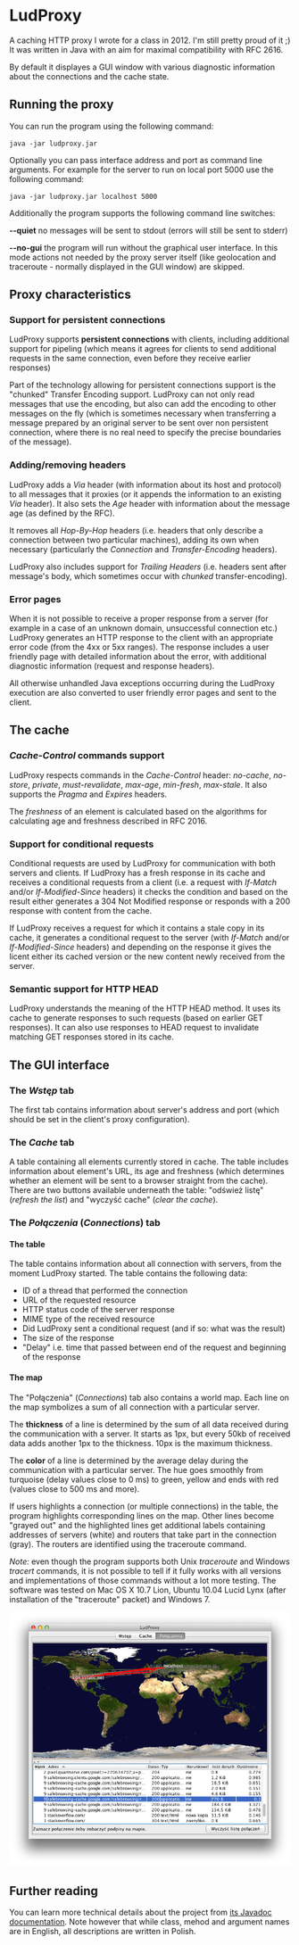 # LudProxy
A caching HTTP proxy I wrote for a class in 2012. I'm still pretty proud of it ;) It was written in Java with an aim for maximal compatibility with RFC 2616.

By default it displayes a GUI window with various diagnostic information about the connections and the cache state.

## Running the proxy
You can run the program using the following command:

```
java -jar ludproxy.jar
```

Optionally you can pass interface address and port as command line arguments. For example for the server to run on local port 5000 use the following command:

```
java -jar ludproxy.jar localhost 5000
```

Additionally the program supports the following command line switches:

**--quiet** no messages will be sent to stdout (errors will still be sent to stderr)

**--no-gui** the program will run without the graphical user interface. In this mode actions not needed by the proxy server itself (like geolocation and traceroute - normally displayed in the GUI window) are skipped.

## Proxy characteristics
### Support for persistent connections
LudProxy supports **persistent connections** with clients, including additional support for pipeling (which means it agrees for clients to send additional requests in the same connection, even before they receive earlier responses)

Part of the technology allowing for persistent connections support is the "chunked" Transfer Encoding support. LudProxy can not only read messages that use the encoding, but also can add the encoding to other messages on the fly (which is sometimes necessary when transferring a message prepared by an original server to be sent over non persistent connection, where there is no real need to specify the precise boundaries of the message).

### Adding/removing headers
LudProxy adds a *Via* header (with information about its host and protocol) to all messages that it proxies (or it appends the information to an existing *Via* header). It also sets the *Age* header with information about the message age (as defined by the RFC).

It removes all *Hop-By-Hop* headers (i.e. headers that only describe a connection between two particular machines), adding its own when necessary (particularly the *Connection* and *Transfer-Encoding* headers).

LudProxy also includes support for *Trailing Headers* (i.e. headers sent after message's body, which sometimes occur with *chunked* transfer-encoding).

### Error pages
When it is not possible to receive a proper response from a server (for example in a case of an unknown domain, unsuccessful connection etc.) LudProxy generates an HTTP response to the client with an appropriate error code (from the 4xx or 5xx ranges). The response includes a user friendly page with detailed information about the error, with additional diagnostic information (request and response headers).

All otherwise unhandled Java exceptions occurring during the LudProxy execution are also converted to user friendly error pages and sent to the client.

## The cache
### *Cache-Control* commands support
LudProxy respects commands in the *Cache-Control* header: *no-cache*, *no-store*, *private*, *must-revalidate*, *max-age*, *min-fresh*, *max-stale*. It also supports the *Pragma* and *Expires* headers.

The *freshness* of an element is calculated based on the algorithms for calculating age and freshness described in RFC 2016.

### Support for conditional requests
Conditional requests are used by LudProxy for communication with both servers and clients. If LudProxy has a fresh response in its cache and receives a conditional requests from a client (i.e. a request with *If-Match* and/or *If-Modified-Since* headers) it checks the condition and based on the result either generates a 304 Not Modified response or responds with a 200 response with content from the cache.

If LudProxy receives a request for which it contains a stale copy in its cache, it generates a conditional request to the server (with *If-Match* and/or *If-Modified-Since* headers) and depending on the response it gives the licent either its cached version or the new content newly received from the server.

### Semantic support for HTTP HEAD
LudProxy understands the meaning of the HTTP HEAD method. It uses its cache to  generate responses to such requests (based on earlier GET responses). It can also use responses to HEAD request to invalidate matching GET responses stored in its cache.

## The GUI interface
### The *Wstęp* tab
The first tab contains information about server's address and port (which should be set in the client's proxy configuration).

### The *Cache* tab
A table containing all elements currently stored in cache. The table includes information about element's URL, its age and freshness (which determines whether an element will be sent to a browser straight from the cache).
There are two buttons available underneath the table: "odśwież listę" (*refresh the list*) and "wyczyść cache" (*clear the cache*).

### The *Połączenia* (*Connections*) tab
#### The table
The table contains information about all connection with servers, from the moment LudProxy started. The table contains the following data:
* ID of a thread that performed the connection
* URL of the requested resource
* HTTP status code of the server response
* MIME type of the received resource
* Did LudProxy sent a conditional request (and if so: what was the result)
* The size of the response
* "Delay" i.e. time that passed between end of the request and beginning of the response

#### The map
The "Połączenia" (*Connections*) tab also contains a world map. Each line on the map symbolizes a sum of all connection with a particular server.

The **thickness** of a line is determined by the sum of all data received during the communication with a server. It starts as 1px, but every 50kb of received data adds another 1px to the thickness. 10px is the maximum thickness.

The **color** of a line is determined by the average delay during the communication with a particular server. The hue goes smoothly from turquoise (delay values close to 0 ms) to green, yellow and ends with red (values close to 500 ms and more).

If users highlights a connection (or multiple connections) in the table, the program highlights corresponding lines on the map. Other lines become "grayed out" and the highlighted lines get additional labels containing addresses of servers (white) and routers that take part in the connection (gray). The routers are identified using the traceroute command.

*Note:* even though the program supports both Unix *traceroute* and Windows *tracert* commands, it is not possible to tell if it fully works with all versions and implementations of those commands without a lot more testing. The software was tested on Mac OS X 10.7 Lion, Ubuntu 10.04 Lucid Lynx (after installation of the "traceroute" packet) and Windows 7.

![The GUI](https://raw.githubusercontent.com/ludwiktrammer/ludproxy/master/screenshot.png)

## Further reading
You can learn more technical details about the project from [its Javadoc documentation](https://ludwiktrammer.github.io/ludproxy/). Note however that while class, mehod and argument names are in English, all descriptions are written in Polish.
